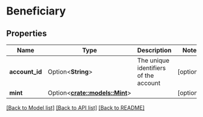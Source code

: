 # Beneficiary

## Properties

Name | Type | Description | Notes
------------ | ------------- | ------------- | -------------
**account_id** | Option<**String**> | The unique identifiers of the account | [optional]
**mint** | Option<[**crate::models::Mint**](Mint.md)> |  | [optional]

[[Back to Model list]](../README.md#documentation-for-models) [[Back to API list]](../README.md#documentation-for-api-endpoints) [[Back to README]](../README.md)


